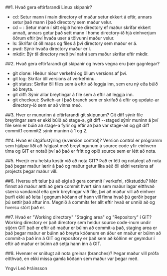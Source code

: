 

##1. Hvað gera eftirfarandi Linux skipanir?
*	cd: Setur mann í main directory ef maður setur ekkert á eftir, annars setur það mann í það directory sem maður velur.
*	cd ~ : Setur mann í sitt eigið home directory ef maður skrifar ekkert annað, annars getur það sett mann í home directory-ið hjá einhverjum öðrum eftir því hvaða user á tölvunni maður velur.
*	ls: Skrifar út öll maps og files á því directory sem maður er á.
*	pwd: Sýnir hvaða directory maður er í.
*	mkdir: Býr til directory með því nafni sem maður skrifar eftir mkdir.

##2. Hvað gera eftirfarandi git skipanir og hvers vegna eru þær gagnlegar?
*	git clone: Hleður niður verkefni og öllum versions af því.
*	git log: Skrifar öll versions af verkefninu.
*	git status: Skrifar öll files sem á eftir að leggja inn, sem eru ný eða búið að breyta.
*	git diff: Sýnir allar breytingar á file sem á eftir að leggja inn.
*	git checkout: Switch-ar í það branch sem er skrifað á eftir og update-ar directory-ið sem er að vinna með.

##3. Hver er munurinn á eftirfarandi git skipunum?
Git diff sýnir file breytingar sem er ekki búið að stage-a, git diff --staged sýnir muninn á því file sem er búið að stage-a fyrir og eftir að það var stage-að og git diff commit1 commit2 sýnir muninn á 1 og 2.

##4. Hvað er útgáfustýring (e.version control)?
Version control er prógramm sem hjálpar liði að fylgjast með breytingunum á source code yfir einhvern tíma og GIT er notað því að það er frítt og opið source sem er létt að nota.

##5. Hverjir eru helstu kostir við að nota GIT?
Það er létt og notalegt að nota það þegar maður lærir á það og maður getur líka séð öll eldri versions af projects þegar maður vill.

##6. Hversu oft telur þú að eigi að gera commit í verkefni, rökstuddu?
Mér finnst að maður ætti að gera commit hvert sinn sem maður lagar eitthvað stærra vandamál eða gerir breytingar við file, því að maður vill að einhver þurfi ekki að leita í gegnum kóðann ef hann vill finna hvað þú gerðir þegar þú settir það aftur inn. Megnið á commits fer allt eftir hvað er unnið að og hversu stórt það er.

##7. Hvað er "Working directory" "Staging area" og "Repository" í GIT?
Working directory er það directory sem heldur source code-inum undir stjórn GIT það er eftir að maður er búinn að commit-a það, staging area er það þegar maður er búinn að breyta kóðanum en áður en maður er búinn að commit-a það inn á GIT og repository er það sem að kóðinn er geymdur í eftir að maður er búinn að setja hann inn á GIT.

##8. Hvenær er sniðugt að nota greinar (branches)? 
Þegar maður vill prófa eitthvað, en ekki missa gamla kóðann sem maður var þegar með.

Yngvi Leó Þráinsson